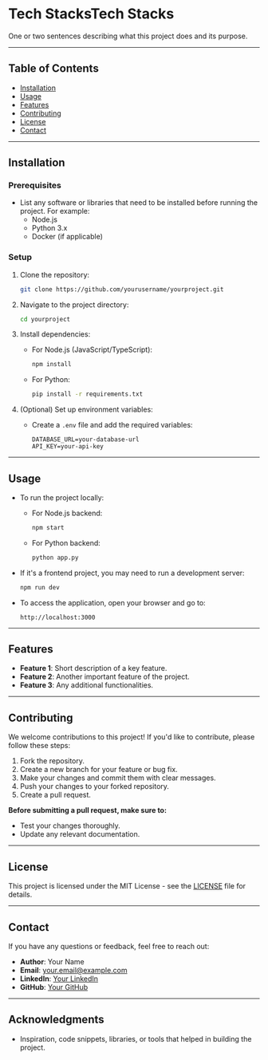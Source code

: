 # Tech StacksTech Stacks

One or two sentences describing what this project does and its purpose.

---

## Table of Contents

- [Installation](#installation)
- [Usage](#usage)
- [Features](#features)
- [Contributing](#contributing)
- [License](#license)
- [Contact](#contact)

---

## Installation

### Prerequisites

- List any software or libraries that need to be installed before running the project. For example:
  - Node.js
  - Python 3.x
  - Docker (if applicable)

### Setup

1. Clone the repository:

   ```bash
   git clone https://github.com/yourusername/yourproject.git
   ```

2. Navigate to the project directory:

   ```bash
   cd yourproject
   ```

3. Install dependencies:

   - For Node.js (JavaScript/TypeScript):

     ```bash
     npm install
     ```

   - For Python:
     ```bash
     pip install -r requirements.txt
     ```

4. (Optional) Set up environment variables:
   - Create a `.env` file and add the required variables:
     ```env
     DATABASE_URL=your-database-url
     API_KEY=your-api-key
     ```

---

## Usage

- To run the project locally:

  - For Node.js backend:

    ```bash
    npm start
    ```

  - For Python backend:
    ```bash
    python app.py
    ```

- If it's a frontend project, you may need to run a development server:

  ```bash
  npm run dev
  ```

- To access the application, open your browser and go to:
  ```
  http://localhost:3000
  ```

---

## Features

- **Feature 1**: Short description of a key feature.
- **Feature 2**: Another important feature of the project.
- **Feature 3**: Any additional functionalities.

---

## Contributing

We welcome contributions to this project! If you'd like to contribute, please follow these steps:

1. Fork the repository.
2. Create a new branch for your feature or bug fix.
3. Make your changes and commit them with clear messages.
4. Push your changes to your forked repository.
5. Create a pull request.

**Before submitting a pull request, make sure to:**

- Test your changes thoroughly.
- Update any relevant documentation.

---

## License

This project is licensed under the MIT License - see the [LICENSE](LICENSE) file for details.

---

## Contact

If you have any questions or feedback, feel free to reach out:

- **Author**: Your Name
- **Email**: your.email@example.com
- **LinkedIn**: [Your LinkedIn](https://linkedin.com/in/yourusername)
- **GitHub**: [Your GitHub](https://github.com/yourusername)

---

## Acknowledgments

- Inspiration, code snippets, libraries, or tools that helped in building the project.
